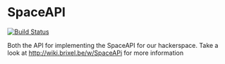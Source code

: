 # SpaceAPI
[![Build Status](https://travis-ci.org/Brixel/SpaceAPI.svg?branch=develop)](https://travis-ci.org/Brixel/SpaceAPI)

Both the API for implementing the SpaceAPI for our hackerspace.
Take a look at http://wiki.brixel.be/w/SpaceAPi for more information
